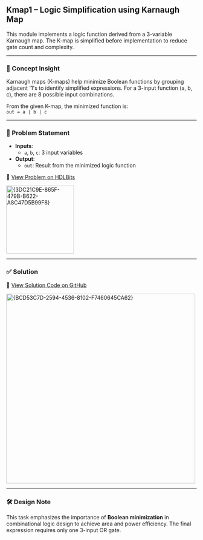 ## Kmap1 – Logic Simplification using Karnaugh Map

This module implements a logic function derived from a 3-variable Karnaugh map. The K-map is simplified before implementation to reduce gate count and complexity.

---

### 🧠 Concept Insight  
Karnaugh maps (K-maps) help minimize Boolean functions by grouping adjacent '1's to identify simplified expressions. For a 3-input function (a, b, c), there are 8 possible input combinations.

From the given K-map, the minimized function is:  
`out = a | b | c`

---

### 📘 Problem Statement  
- **Inputs**:  
  - `a`, `b`, `c`: 3 input variables  
- **Output**:  
  - `out`: Result from the minimized logic function  

🔗 [View Problem on HDLBits](https://hdlbits.01xz.net/wiki/Kmap1)

<img width="179" alt="{3DC21C9E-865F-479B-B622-A8C47D5B99F8}" src="https://github.com/user-attachments/assets/10effd6c-a1ff-4f01-ac26-fa0890f52329" />

---

### ✅ Solution  
📄 [View Solution Code on GitHub](https://github.com/EswarAdithya011/HDLBits/blob/main/Problem%20Sets/2.%20Circuits/2.3%20Karnaugh%20Map/Kmap1.v)

<img width="500" alt="{BCD53C7D-2594-4536-8102-F7460645CA62}" src="https://github.com/user-attachments/assets/5997d142-86d7-427d-9274-df52d48c69fc" />

---

### 🛠 Design Note  
This task emphasizes the importance of **Boolean minimization** in combinational logic design to achieve area and power efficiency. The final expression requires only one 3-input OR gate.

